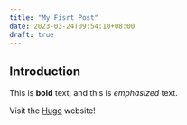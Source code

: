 ```yaml
---
title: "My Fisrt Post"
date: 2023-03-24T09:54:10+08:00
draft: true
---
```

## Introduction

This is **bold** text, and this is *emphasized* text.

Visit the [Hugo](https://gohugo.io) website!

